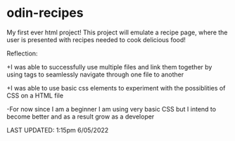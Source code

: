 # odin-recipes
My first ever html project! This project will emulate a recipe page, where the user is presented with recipes needed to cook delicious food!

Reflection:

+I was able to successfully use multiple files and link them together by using <a> tags to seamlessly navigate through one file to another 

+I was able to use basic css elements to experiment with the possiblities of CSS on a HTML file

-For now since I am a beginner I am using very basic CSS but I intend to become better and as a result grow as a developer 
  
LAST UPDATED: 1:15pm 6/05/2022
